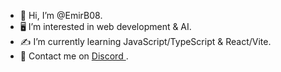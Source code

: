 - 🦆 Hi, I’m @EmirB08.
- 🖥️ I’m interested in web development & AI.
- ✍️ I’m currently learning JavaScript/TypeScript & React/Vite.
- 🐥 Contact me on <a href="https://discordapp.com/users/emirb08"> Discord <a/>.

<!---
EmirB08/EmirB08 is a ✨ special ✨ repository because its `README.md` (this file) appears on your GitHub profile.
You can click the Preview link to take a look at your changes.
--->
